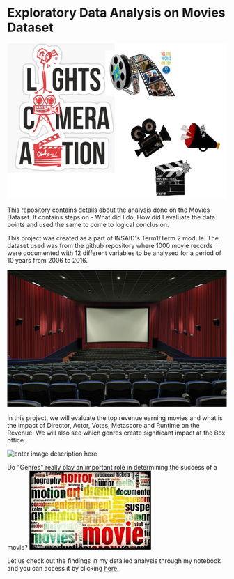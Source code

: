 # Exploratory Data Analysis on Movies Dataset

![enter image description here](https://github.com/averyldsasaldanha/General-Projects/blob/main/INSAID%20Projects/EDA%20on%20Movies%20Dataset/Project%20Lights%20Camera%20Action.jpg?raw=true)

This repository contains details about the analysis done on the Movies Dataset.  It contains steps on - What did I do, How did I evaluate the data points and used the same to come to logical conclusion.

This project was created as a part of INSAID's Term1/Term 2 module.  The dataset used was from the github repository where 1000 movie records were documented with 12 different variables to be analysed for a period of 10 years from 2006 to 2016.

![enter image description here](https://github.com/averyldsasaldanha/General-Projects/blob/main/INSAID%20Projects/EDA%20on%20Movies%20Dataset/Theatre.png?raw=true)

In this project, we will evaluate the top revenue earning movies and what is the impact of Director, Actor, Votes, Metascore and Runtime on the Revenue.  We will also see which genres create significant impact at the Box office.

![enter image description here](https://github.com/averyldsasaldanha/General-Projects/blob/main/INSAID%20Projects/EDA%20on%20Movies%20Dataset/Top%2010%20movies.png?raw=true)

Do "Genres" really play an important role in determining the success of a movie? 
![enter image description here](https://github.com/averyldsasaldanha/General-Projects/blob/main/INSAID%20Projects/EDA%20on%20Movies%20Dataset/genres.jpg?raw=true)

Let us check out the findings in my detailed analysis through my notebook and you can access it by clicking [here](https://github.com/averyldsasaldanha/General-Projects/blob/main/INSAID%20Projects/EDA%20on%20Movies%20Dataset/EDA%20on%20Movies%20dataset.ipynb).  
